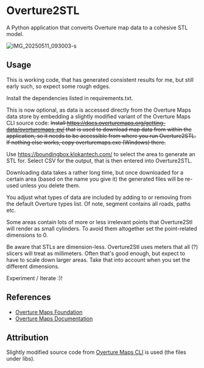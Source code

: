 # Overture2STL

A Python application that converts Overture map data to a cohesive STL model.

![IMG_20250511_093003-s](https://github.com/user-attachments/assets/c81e3633-2c0e-4e5e-a607-4f73b2dcbaba)

## Usage

This is working code, that has generated consistent results for me, but still early such, so expect some rough edges.

Install the dependencies listed in requirements.txt.

This is now optional, as data is accessed directly from the Overture Maps data store by embedding a slightly modified variant of the Overture Maps CLI source code:
~~Install https://docs.overturemaps.org/getting-data/overturemaps-py/ that is used to download map data from within the application, so it needs to be accessible from where you run Overture2STL. If nothing else works, copy overturemaps.exe (Windows) there.~~

Use https://boundingbox.klokantech.com/ to select the area to generate an STL for. Select CSV for the output, that is then entered into Overture2STL.

Downloading data takes a rather long time, but once downloaded for a certain area (based on the name you give it) the generated files will be re-used unless you delete them.

You adjust what types of data are included by adding to or removing from the default Overture types list. Of note, segment contains all roads, paths etc.

Some areas contain lots of more or less irrelevant points that Overture2Stl will render as small cylinders. To avoid them altogether set the point-related dimensions to 0.

Be aware that STLs are dimension-less. Overture2Stl uses meters that all (?) slicers will treat as millimeters. Often that's good enough, but expect to have to scale down larger areas. Take that into account when you set the different dimensions.

Experiment / Iterate :)!

## References

- [Overture Maps Foundation](https://overturemaps.org/)
- [Overture Maps Documentation](https://docs.overturemaps.org/)

## Attribution

Slightly modified source code from [Overture Maps CLI](https://github.com/OvertureMaps/overturemaps-py) is used (the files under libs).

